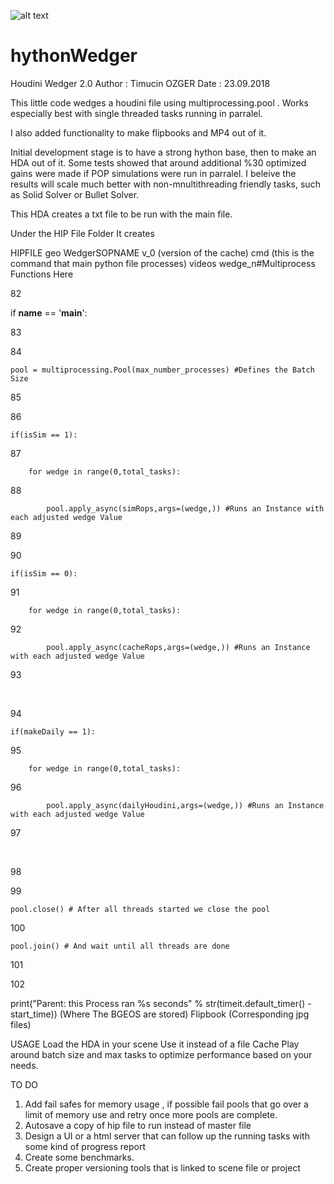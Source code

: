 ![alt text](https://github.com/tricecold/hythonWedger/blob/master/wedger2.jpg)


# hythonWedger
Houdini Wedger 2.0
Author :   Timucin OZGER
Date   :   23.09.2018


This little code wedges a houdini file using multiprocessing.pool . Works especially best with single threaded tasks running in parralel.

I also added functionality to make flipbooks and MP4 out of it.

Initial development stage is to have a strong hython base, then to make an HDA out of it.
Some tests showed that around additional %30 optimized gains were made if POP simulations were run in parralel. I beleive the results will scale much better with non-mnultithreading friendly tasks, such as Solid Solver or Bullet Solver.

This HDA creates a txt file to be run with the main file.

Under the HIP File Folder It creates 

HIPFILE
    geo
       WedgerSOPNAME
                   v_0 (version of the cache)
                      cmd (this is the command that main python file processes)
                      videos
                      wedge_n#Multiprocess Functions Here    

82

if __name__ == '__main__':

83

    

84

    pool = multiprocessing.Pool(max_number_processes) #Defines the Batch Size

85

    

86

    if(isSim == 1):

87

        for wedge in range(0,total_tasks):

88

            pool.apply_async(simRops,args=(wedge,)) #Runs an Instance with each adjusted wedge Value

89

    

90

    if(isSim == 0):

91

        for wedge in range(0,total_tasks):

92

            pool.apply_async(cacheRops,args=(wedge,)) #Runs an Instance with each adjusted wedge Value

93

​

94

    if(makeDaily == 1):

95

        for wedge in range(0,total_tasks):

96

            pool.apply_async(dailyHoudini,args=(wedge,)) #Runs an Instance with each adjusted wedge Value

97

​

98

    

99

    pool.close() # After all threads started we close the pool

100

    pool.join() # And wait until all threads are done

101

    

102

print("Parent: this Process ran %s seconds" % str(timeit.default_timer() - start_time)) (Where The BGEOS are stored)
                            Flipbook (Corresponding jpg files)
             
USAGE
Load the HDA in your scene
Use it instead of a file Cache
Play around batch size and max tasks to optimize performance based on your needs.

TO DO
1) Add fail safes for memory usage , if possible fail pools that go over a limit of memory use and retry once more pools are complete.
2) Autosave a copy of hip file to run instead of master file
3) Design a UI or a html server that can follow up the running tasks with some kind of progress report
4) Create some benchmarks.
6) Create proper versioning tools that is linked to scene file or project





